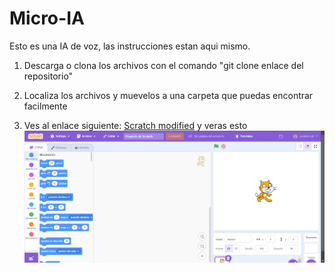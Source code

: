 # Micro-IA
Esto es una IA de voz, las instrucciones estan aqui mismo.


1. Descarga o clona los archivos con el comando "git clone enlace del repositorio" 

2. Localiza los archivos y muevelos a una carpeta que puedas encontrar facilmente

3. Ves al enlace siguiente: [Scratch modified](https://stretch3.github.io/) y veras esto
![](https://github.com/JaelD-OSCreator/Micro-IA/blob/main/Captura%20de%20pantalla%202024-11-17%20125649.png)
